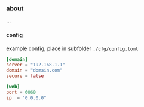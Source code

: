 ### about

...


#### config

example config, place in subfolder ```./cfg/config.toml```

```toml
[domain]
server = "192.168.1.1"
domain = "domain.com"
secure = false

[web]
port = 6060
ip  = "0.0.0.0"
```
